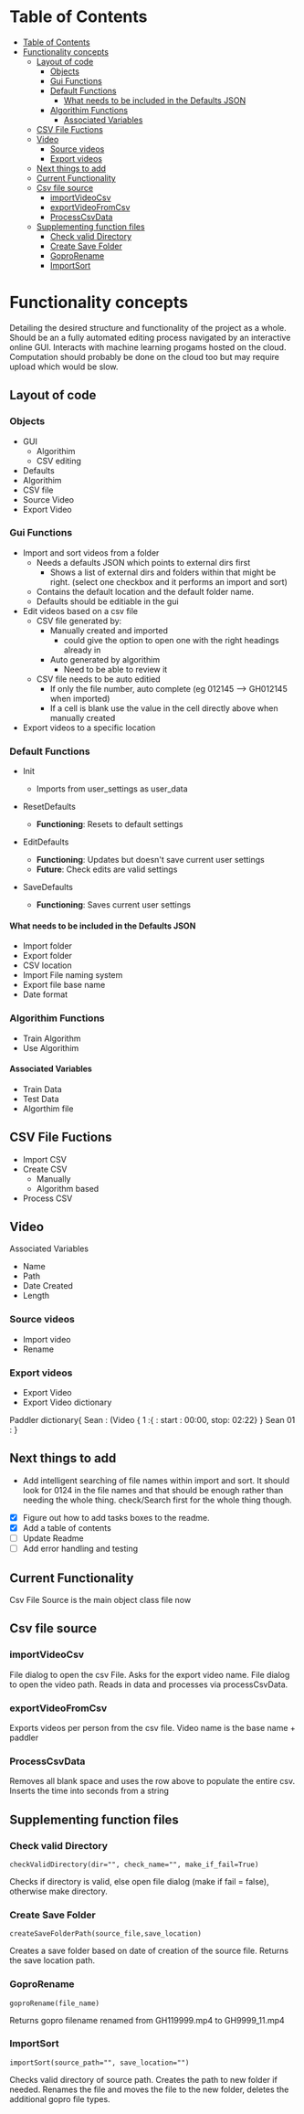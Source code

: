 # Table of Contents

- [Table of Contents](#table-of-contents)
- [Functionality concepts](#functionality-concepts)
  - [Layout of code](#layout-of-code)
    - [Objects](#objects)
    - [Gui Functions](#gui-functions)
    - [Default Functions](#default-functions)
      - [What needs to be included in the Defaults JSON](#what-needs-to-be-included-in-the-defaults-json)
    - [Algorithim Functions](#algorithim-functions)
      - [Associated Variables](#associated-variables)
  - [CSV File Fuctions](#csv-file-fuctions)
  - [Video](#video)
    - [Source videos](#source-videos)
    - [Export videos](#export-videos)
  - [Next things to add](#next-things-to-add)
  - [Current Functionality](#current-functionality)
  - [Csv file source](#csv-file-source)
    - [importVideoCsv](#importvideocsv)
    - [exportVideoFromCsv](#exportvideofromcsv)
    - [ProcessCsvData](#processcsvdata)
  - [Supplementing function files](#supplementing-function-files)
    - [Check valid Directory](#check-valid-directory)
    - [Create Save Folder](#create-save-folder)
    - [GoproRename](#goprorename)
    - [ImportSort](#importsort)


# Functionality concepts

Detailing the desired structure and functionality of the project as a whole.
Should be an a fully automated editing process navigated by an interactive online GUI.
Interacts with machine learning progams hosted on the cloud. Computation should probably be done on the cloud too but may require upload which would be slow.

## Layout of code

### Objects

* GUI
  * Algorithim
  * CSV editing
* Defaults
* Algorithim
* CSV file
* Source Video
* Export Video

### Gui Functions

* Import and sort videos from a folder
  * Needs a defaults JSON which points to external dirs first
    * Shows a list of external dirs and folders within that might be right. (select one checkbox and it performs an import and sort)
  * Contains the default location and the default folder name.
  * Defaults should be editiable in the gui
* Edit videos based on a csv file
  * CSV file generated by:
    * Manually created and imported
      * could give the option to open one with the right headings already in
    * Auto generated by algorithim
      * Need to be able to review it
  * CSV file needs to be auto editied
    * If only the file number, auto complete (eg 012145 --> GH012145 when imported)
    * If a cell is blank use the value in the cell directly above when manually created
* Export videos to a specific location

### Default Functions

* Init
  * Imports from user_settings as user_data
* ResetDefaults
  * **Functioning**: Resets to default settings
* EditDefaults
  * **Functioning**: Updates but doesn't save current user settings
  * **Future**: Check edits are valid settings

* SaveDefaults
  * **Functioning**: Saves current user settings

#### What needs to be included in the Defaults JSON

* Import folder
* Export folder
* CSV location
* Import File naming system
* Export file base name
* Date format

### Algorithim Functions

* Train Algorithm
* Use Algorithim

#### Associated Variables

* Train Data
* Test Data
* Algorthim file

## CSV File Fuctions

* Import CSV
* Create CSV
  * Manually
  * Algorithm based
* Process CSV

## Video

Associated Variables

* Name
* Path
* Date Created
* Length

### Source videos

* Import video
* Rename

### Export videos

* Export Video
* Export Video dictionary


Paddler dictionary{
  Sean : (Video {
    1 :{ : start : 00:00, stop: 02:22}
  }
  Sean 01 :
  }
## Next things to add

* Add intelligent searching of file names within import and sort. It should look for 0124 in the file names and that should be enough rather than needing the whole thing. check/Search first for the whole thing though.

- [x] Figure out how to add tasks boxes to the readme.
- [x] Add a table of contents
- [ ] Update Readme
- [ ] Add error handling and testing

## Current Functionality

Csv File Source is the main object class file now

## Csv file source

### importVideoCsv

File dialog to open the csv File.
Asks for the export video name.
File dialog to open the video path.
Reads in data and processes via processCsvData.

### exportVideoFromCsv

Exports videos per person from the csv file.
Video name is the base name + paddler

### ProcessCsvData

Removes all blank space and uses the row above to populate the entire csv.
Inserts the time into seconds from a string

## Supplementing function files

### Check valid Directory

    checkValidDirectory(dir="", check_name="", make_if_fail=True)

Checks if directory is valid, else open file dialog (make if fail = false), otherwise make directory.

### Create Save Folder

    createSaveFolderPath(source_file,save_location)

Creates a save folder based on date of creation of the source file.
Returns the save location path.

### GoproRename

    goproRename(file_name)
Returns gopro filename renamed from GH119999.mp4 to GH9999_11.mp4

### ImportSort

    importSort(source_path="", save_location="")

Checks valid directory of source path.
Creates the path to new folder if needed. Renames the file and moves the file to the new folder, deletes the additional gopro file types.

